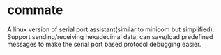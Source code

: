 # commate
A linux version of serial port assistant(similar to minicom but simplified).
Support sending/receiving hexadecimal data, can save/load predefined messages to make the serial port based protocol debugging easier.
